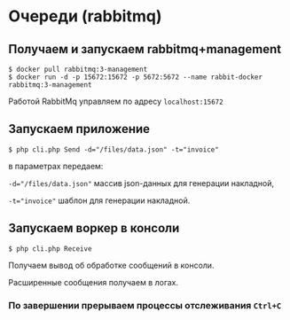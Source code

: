 # Очереди (rabbitmq)

## Получаем и запускаем rabbitmq+management

```
$ docker pull rabbitmq:3-management
$ docker run -d -p 15672:15672 -p 5672:5672 --name rabbit-docker rabbitmq:3-management
```
Работой RabbitMq управляем по адресу ``localhost:15672``
## Запускаем приложение 
```
$ php cli.php Send -d="/files/data.json" -t="invoice"
```
в параметрах передаем:

``-d="/files/data.json"``  массив json-данных для генерации накладной,

``-t="invoice"`` шаблон для генерации накладной.


## Запускаем воркер в консоли

```
$ php cli.php Receive
```
Получаем вывод об обработке сообщений в консоли.

Расширенные сообщения получаем в логах.

### По завершении прерываем процессы отслеживания ``Ctrl+C``